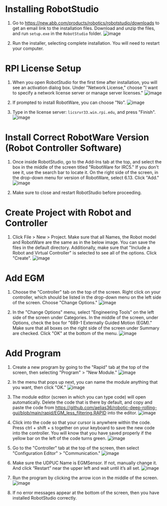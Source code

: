# Installing RobotStudio
1. Go to https://new.abb.com/products/robotics/robotstudio/downloads to get an email link to the installation files. Download and unzip the files, and run `setup.exe` in the `RobotStudio` folder.
![image](https://user-images.githubusercontent.com/4022499/213512053-987b86d9-b725-41af-b4e0-c4338c3761fa.png)

2. Run the installer, selecting complete installation. You will need to restart your computer.

# RPI License Setup
1. When you open RobotStudio for the first time after installation, you will see an activation dialog box. Under "Network License," choose "I want to specify a network license server or manage server licenses."
![image](https://user-images.githubusercontent.com/123105763/213563150-cc7e31fc-8891-4f6a-81d3-8a0e6d73d983.png)

2. If prompted to install RobotWare, you can choose "No".
![image](https://user-images.githubusercontent.com/123105763/213565512-49bb251e-5ab6-4cfa-a765-036bc0f3b68c.png)

3. Type in the license server: `licsrvr33.win.rpi.edu`, and press "Finish".
![image](https://user-images.githubusercontent.com/123105763/213564529-55114ac5-2357-4f34-a6bc-b16ce99364f5.png)

# Install Correct RobotWare Version (Robot Controller Software)
1. Once inside RobotStudio, go to the Add-Ins tab at the top, and select the box in the middle of the screen titled "RobotWare for IRC5." If you don't see it, use the search bar to locate it. On the right side of the screen, in the drop-down menu for version of RobotWare, select 6.13. Click "Add." 
![image](https://user-images.githubusercontent.com/123105763/213566326-4254f93c-8fa1-43a2-9fb4-1d90c60b0716.png)

2. Make sure to close and restart RobotStudio before proceeding.

# Create Project with Robot and Controller
1. Click File > New > Project. Make sure that all Names, the Robot model and RobotWare are the same as in the below image. You can save the files in the default directory. Additionally, make sure that "Include a Robot and Virtual Controller" is selected to see all of the options. Click "Create".
![image](https://user-images.githubusercontent.com/123105763/213567148-8cad9fe1-238a-4868-a670-62613fb76d4f.png)

# Add EGM
1. Choose the "Controller" tab on the top of the screen. Right click on your controller, which should be listed in the drop-down menu on the left side of the screen. Choose "Change Options."
![image](https://user-images.githubusercontent.com/123105763/213568324-f554c90f-6173-4d0e-ad05-10fbb38f5c52.png)

2. In the "Change Options" menu, select "Engineering Tools" on the left side of the screen under Categories. In the middle of the screen, under Options, check the box for "689-1 Externally Guided Motion (EGM)." Make sure that all boxes on the right side of the screen under Summary are checked. Click "OK" at the bottom of the menu.
![image](https://user-images.githubusercontent.com/123105763/213568413-0dc9314d-20a5-4254-b665-abedf126cf0f.png)

# Add Program
1. Create a new program by going to the "Rapid" tab at the top of the screen, then selecting "Program" > "New Module." 
![image](https://user-images.githubusercontent.com/123105763/213569029-6b893fe2-ebaa-452e-8069-b8e96ed2faea.png)

2. In the menu that pops up next, you can name the module anything that you want, then click "OK."
![image](https://user-images.githubusercontent.com/123105763/213569230-99c2337d-1a24-40fa-a4e6-84111407a76c.png)

3. The module editor (screen in which you can type code) will open automatically. Delete the code that is there by default, and copy and paste the code from https://github.com/aelias36/robotic-deep-rolling-gui/blob/main/rapid/EGM_less_filtering.RAPID into the editor. 
![image](https://user-images.githubusercontent.com/123105763/213569669-5f6cca12-e5a1-47c2-82ac-8a8de7dedd71.png)

4. Click into the code so that your cursor is anywhere within the code. Press ctrl + shift + s together on your keyboard to save the new code into the controller. You will know that you have saved properly if the yellow bar on the left of the code turns green.
![image](https://user-images.githubusercontent.com/123105763/213569970-4d55d683-e6e0-4ea1-a8d8-2768c1070251.png)

5. Go to the "Controller" tab at the top of the screen, then select "Configuration Editor" > "Communication." 
![image](https://user-images.githubusercontent.com/123105763/213570498-7874732a-b74b-4241-acbc-c9ae411d376d.png)

6. Make sure the UDPUC Name is EGMSensor. If not, manually change it. And click “Restart” near the upper left and wait until it’s all set.
![image](https://user-images.githubusercontent.com/123105763/213570655-86622920-a5ba-4e6b-8dbd-e18cb146767f.png)

7. Run the program by clicking the arrow icon in the middle of the screen.
![image](https://user-images.githubusercontent.com/123105763/213570815-d593cbfe-e116-41a6-85de-18f3c8674c98.png)

8. If no error messages appear at the bottom of the screen, then you have installed RobotStudio correctly.

